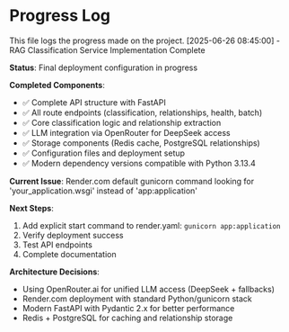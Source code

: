 # Progress Log

This file logs the progress made on the project.
[2025-06-26 08:45:00] - RAG Classification Service Implementation Complete

**Status**: Final deployment configuration in progress

**Completed Components**:
- ✅ Complete API structure with FastAPI
- ✅ All route endpoints (classification, relationships, health, batch)
- ✅ Core classification logic and relationship extraction
- ✅ LLM integration via OpenRouter for DeepSeek access
- ✅ Storage components (Redis cache, PostgreSQL relationships)
- ✅ Configuration files and deployment setup
- ✅ Modern dependency versions compatible with Python 3.13.4

**Current Issue**: 
Render.com default gunicorn command looking for 'your_application.wsgi' instead of 'app:application'

**Next Steps**:
1. Add explicit start command to render.yaml: `gunicorn app:application`
2. Verify deployment success
3. Test API endpoints
4. Complete documentation

**Architecture Decisions**:
- Using OpenRouter.ai for unified LLM access (DeepSeek + fallbacks)
- Render.com deployment with standard Python/gunicorn stack
- Modern FastAPI with Pydantic 2.x for better performance
- Redis + PostgreSQL for caching and relationship storage